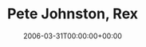 ---
templateKey: event
guid: 08933bef-6eab-11ea-99c5-002590d1d1b0
date: 2006-03-31T00:00:00+00:00
eventTime: '7-9pm'
title: Pete Johnston, Rex
artist: Pete Johnston
city: Toronto
venue: Rex
group: Tim Shia
guests: Mark Laver, Tania Gill
---